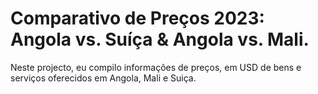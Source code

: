 # Comparativo de Preços 2023: Angola vs. Suíça & Angola vs. Mali.
Neste projecto, eu compilo informações de preços, em USD de bens e serviços oferecidos em Angola, Mali e Suiça.

